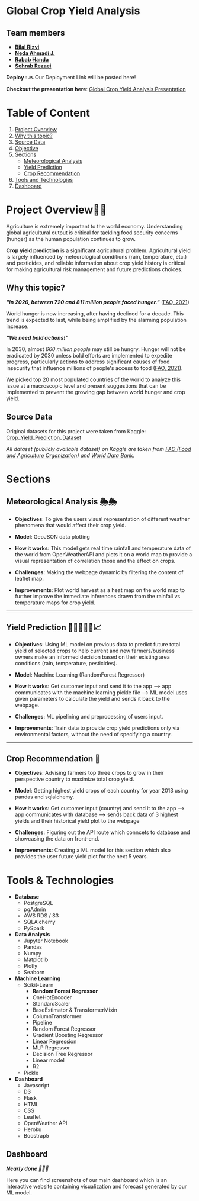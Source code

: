 # Global Crop Yield Analysis
## Team members
- **[Bilal Rizvi](https://github.com/brizvi4)**
- **[Neda Ahmadi J.](https://github.com/NedaAJ)**
- **[Rabab Handa](https://github.com/RababHanda)**
- **[Sohrab Rezaei](https://github.com/SohrabRezaei)**

**Deploy** : 🔜 Our Deployment Link will be posted here!

**Checkout the presentation here**: [Global Crop Yield Analysis Presentation](https://docs.google.com/presentation/d/1IRI6LFxQkQMSdlPyFniTKJjYMbloIk532eeUkKgtX3I/edit?usp=sharing)

# Table of Content
1. [Project Overview](##Project-Overview)
2. [Why this topic?](##Why-this-topic?)
2. [Source Data](##Source-Data)
3. [Objective](##Objectives)
4. [Sections](#Sections)
    - [Meteorological Analysis](##Meteorological-Analysis)
    - [Yield Prediction](##Yield-Prediction)
    - [Crop Recommendation](##Crop-Recommendation)
5. [Tools and Technologies](#Tools-and-Technologies)
6. [Dashboard](#Dashboard)

# Project Overview🌾🌽
Agriculture is extremely important to the world economy. Understanding global agricultural output is critical for tackling food security concerns (hunger) as the human population continues to grow.

**Crop yield prediction** is a significant agricultural problem. Agricultural yield is largely influenced by meteorological conditions (rain, temperature, etc.) and pesticides, and reliable information about crop yield history is critical for making agricultural risk management and future predictions choices.

## Why this topic?
***"In 2020, between 720 and 811 million people faced hunger."*** ([FAO, 2021](https://www.fao.org/state-of-food-security-nutrition/en/))   

World hunger is now increasing, after having declined for a decade. This trend is expected to last, while being amplified by the alarming population increase.

***"We need bold actions!"***  

In 2030, almost *660 million people* may still be hungry. Hunger will not be eradicated by 2030 unless bold efforts are implemented to expedite progress, particularly actions to address significant causes of food insecurity that influence millions of people's access to food ([FAO, 2021](https://www.fao.org/state-of-food-security-nutrition/en/)).

We picked top 20 most populated countries of the world to analyze this issue at a macroscopic level and present suggestions that can be implemented to prevent the growing gap between world hunger and crop yield.

## Source Data
Original datasets for this project were taken from Kaggle: [Crop_Yield_Prediction_Dataset](https://www.kaggle.com/datasets/patelris/crop-yield-prediction-dataset?select=yield.csv)

*All dataset (publicly available dataset) on Kaggle are taken from [FAO (Food and Agriculture Organization)](http://www.fao.org/home/en/) and [World Data Bank](https://data.worldbank.org/).*


# Sections
## Meteorological Analysis 🌦️🌦️
- **Objectives**: To give the users visual representation of different weather phenomena that would affect their crop yield.
- **Model**: GeoJSON data plotting

- **How it works**: This model gets real time rainfall and temperature data of the world from OpenWeatherAPI and plots it on a world map to provide a visual representation of correlation those and the effect on crops.
- **Challenges**: Making the webpage dynamic by filtering the content of leaflet map.
- **Improvements**: Plot world harvest as a heat map on the world map to further improve the immediate inferences drawn from the rainfall vs temperature maps for crop yield.

-------------------------
## Yield Prediction 👩‍🌾👨🏿‍🌾📈
- **Objectives**: Using ML model on previous data to predict future total yield of selected crops to help current and new farmers/business owners make an informed decision based on their existing area conditions (rain, temperature, pesticides).
- **Model**: Machine Learning (RandomForest Regressor)

- **How it works**: Get customer input and send it to the app —> app communicates with the machine learning pickle file —> ML model uses given parameters to calculate the yield and sends it back to the webpage.

- **Challenges**: ML pipelining and preprocessing of users input.
- **Improvements**: Train data to provide crop yield predictions only via environmental factors, without the need of specifying a country.
-------------------
## Crop Recommendation 🌱
- **Objectives**: Advising farmers top three crops to grow in their perspective country to maximize total crop yield.
- **Model**: Getting highest yield crops of each country for year 2013 using pandas and sqlalchemy.

- **How it works**: Get customer input (country) and send it to the app —> app communicates with database —> sends back data of 3 highest yields and their historical yield plot to the webpage

- **Challenges**: Figuring out the API route which conncets to database and showcasing the data on front-end.
- **Improvements**: Creating a ML model for this section which also provides the user future yield plot for the next 5 years.

# Tools & Technologies
- **Database**
    - PostgreSQL
    - pgAdmin
    - AWS RDS / S3
    - SQLAlchemy
    - PySpark
- **Data Analysis**
    - Jupyter Notebook
    - Pandas
    - Numpy
    - Matplotlib
    - Plotly
    - Seaborn
- **Machine Learning**
    - Scikit-Learn
      - **Random Forest Regressor**
      - OneHotEncoder
      - StandardScaler
      - BaseEstimator & TransformerMixin
      - ColumnTransformer
      - Pipeline
      - Random Forest Regressor
      - Gradient Boosting Regressor
      - Linear Regression
      - MLP Regressor
      - Decision Tree Regressor
      - Linear model
      - R2
    - Pickle
- **Dashboard**
    - Javascript
    - D3
    - Flask
    - HTML
    - CSS
    - Leaflet
    - OpenWeather API
    - Heroku
    - Boostrap5

## Dashboard
***Nearly done 🚧🚧🚧***

Here you can find screenshots of our main dashboard which is an interactive website containing visualization and forecast generated by our ML model.








